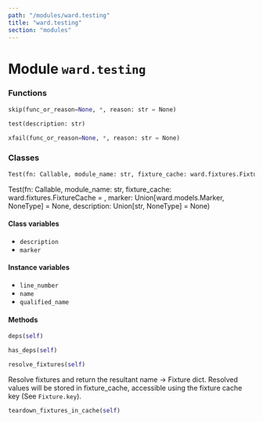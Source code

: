```yaml
---
path: "/modules/ward.testing"
title: "ward.testing"
section: "modules"
---
```


Module `ward.testing`
===================

### Functions

```python
skip(func_or_reason=None, *, reason: str = None)
```

```python
test(description: str)
```

```python
xfail(func_or_reason=None, *, reason: str = None)
```

### Classes

```python
Test(fn: Callable, module_name: str, fixture_cache: ward.fixtures.FixtureCache = <factory>, marker: Union[ward.models.Marker, NoneType] = None, description: Union[str, NoneType] = None)
```
Test(fn: Callable, module_name: str, fixture_cache: ward.fixtures.FixtureCache = <factory>, marker: Union[ward.models.Marker, NoneType] = None, description: Union[str, NoneType] = None)

#### Class variables

* `description` 
* `marker` 

#### Instance variables

* `line_number` 
* `name` 
* `qualified_name` 

#### Methods

```python
deps(self)
```

```python
has_deps(self)
```

```python
resolve_fixtures(self)
```
Resolve fixtures and return the resultant name -> Fixture dict.
Resolved values will be stored in fixture_cache, accessible
using the fixture cache key (See `Fixture.key`).

```python
teardown_fixtures_in_cache(self)
```